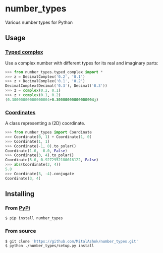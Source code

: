 # number_types
Various number types for Python

## Usage

### [Typed complex](https://github.com/MitalAshok/number_types/blob/master/number_types/typed_complex.py)

Use a complex number with different types for its real and imaginary parts:

```python
>>> from number_types.typed_complex import *
>>> z = DecimalComplex('0.2', '0.1')
>>> z + DecimalComplex('0.1', '0.2')
DecimalComplex(Decimal('0.3'), Decimal('0.3'))
>>> z = complex(0.2, 0.1)
>>> z + complex(0.1, 0.2)
(0.30000000000000004+0.30000000000000004j)
```

### [Coordinates](https://github.com/MitalAshok/number_types/blob/master/number_types/coordinates.py)

A class representing a (2D) coordinate.

```python
>>> from number_types import Coordinate
>>> Coordinate(0, 1) + Coordinate(1, 0)
>>> Coordinate(1, 1)
>>> Coordinate(-1, 0).to_polar()
Coordinate(1.0, -0.0, False)
>>> Coordinate(3, 4).to_polar()
Coordinate(5.0, 0.9272952180016122, False)
>>> abs(Coordinate(3, 4))
5.0
>>> Coordinate(3, -4).conjugate
Coordinate(3, 4)
```

## Installing

### From [PyPi](https://pypi.org/project/number_types/)

```bash
$ pip install number_types
```

### From source

```bash
$ git clone 'https://github.com/MitalAshok/number_types.git'
$ python ./number_types/setup.py install
```

